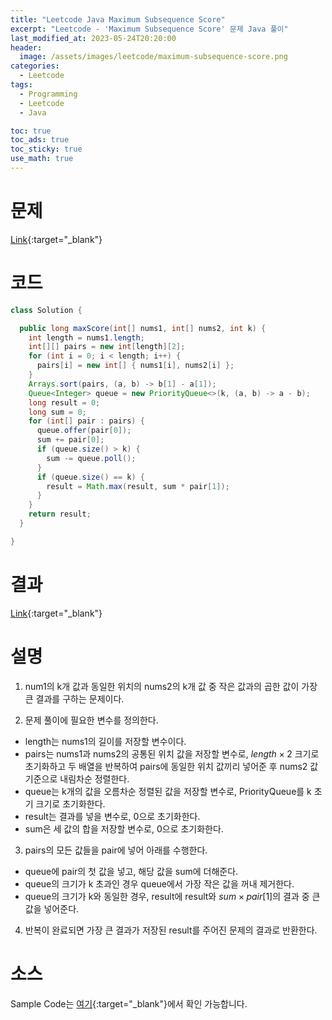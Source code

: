 ```yaml
---
title: "Leetcode Java Maximum Subsequence Score"
excerpt: "Leetcode - 'Maximum Subsequence Score' 문제 Java 풀이"
last_modified_at: 2023-05-24T20:20:00
header:
  image: /assets/images/leetcode/maximum-subsequence-score.png
categories:
  - Leetcode
tags:
  - Programming
  - Leetcode
  - Java

toc: true
toc_ads: true
toc_sticky: true
use_math: true
---
```

# 문제
[Link](https://leetcode.com/problems/maximum-subsequence-score){:target="_blank"}

# 코드
```java
class Solution {

  public long maxScore(int[] nums1, int[] nums2, int k) {
    int length = nums1.length;
    int[][] pairs = new int[length][2];
    for (int i = 0; i < length; i++) {
      pairs[i] = new int[] { nums1[i], nums2[i] };
    }
    Arrays.sort(pairs, (a, b) -> b[1] - a[1]);
    Queue<Integer> queue = new PriorityQueue<>(k, (a, b) -> a - b);
    long result = 0;
    long sum = 0;
    for (int[] pair : pairs) {
      queue.offer(pair[0]);
      sum += pair[0];
      if (queue.size() > k) {
        sum -= queue.poll();
      }
      if (queue.size() == k) {
        result = Math.max(result, sum * pair[1]);
      }
    }
    return result;
  }

}
```

# 결과
[Link](https://leetcode.com/problems/maximum-subsequence-score/submissions/956394327/){:target="_blank"}

# 설명
1. num1의 k개 값과 동일한 위치의 nums2의 k개 값 중 작은 값과의 곱한 값이 가장 큰 결과를 구하는 문제이다.

2. 문제 풀이에 필요한 변수를 정의한다.
- length는 nums1의 길이를 저장할 변수이다.
- pairs는 nums1과 nums2의 공통된 위치 값을 저장할 변수로, $length \times 2$ 크기로 초기화하고 두 배열을 반복하여 pairs에 동일한 위치 값끼리 넣어준 후 nums2 값 기준으로 내림차순 정렬한다.
- queue는 k개의 값을 오름차순 정렬된 값을 저장할 변수로, PriorityQueue를 k 초기 크기로 초기화한다.
- result는 결과를 넣을 변수로, 0으로 초기화한다.
- sum은 세 값의 합을 저장할 변수로, 0으로 초기화한다.

3. pairs의 모든 값들을 pair에 넣어 아래를 수행한다.
- queue에 pair의 첫 값을 넣고, 해당 값을 sum에 더해준다.
- queue의 크기가 k 초과인 경우 queue에서 가장 작은 값을 꺼내 제거한다.
- queue의 크기가 k와 동일한 경우, result에 result와 $sum \times pair[1]$의 결과 중 큰 값을 넣어준다.

4. 반복이 완료되면 가장 큰 결과가 저장된 result를 주어진 문제의 결과로 반환한다.

# 소스
Sample Code는 [여기](https://github.com/GracefulSoul/leetcode/blob/master/src/main/java/gracefulsoul/problems/MaximumSubsequenceScore.java){:target="_blank"}에서 확인 가능합니다.
